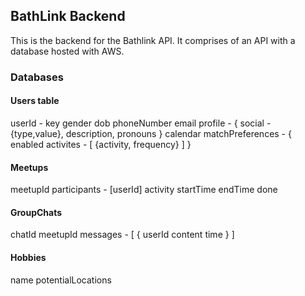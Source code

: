 ## BathLink Backend

This is the backend for the Bathlink API. It comprises of an API with a database hosted with AWS.


### Databases

#### Users table
userId - key
gender
dob
phoneNumber
email
profile - {
    social - {type,value},
    description,
    pronouns
}
calendar
matchPreferences - {
    enabled
    activites - [
        {activity, frequency}
    ]
}


#### Meetups
meetupId
participants - [userId]
activity
startTime
endTime
done

#### GroupChats
chatId
meetupId
messages - [
    {
        userId
        content
        time
    }
]

#### Hobbies
name
potentialLocations
